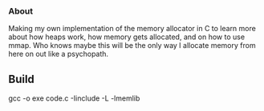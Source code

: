 ### About

Making my own implementation of the memory allocator in C to learn more about how heaps work, how memory gets allocated, and on how to use mmap. Who knows maybe this will be the only way I allocate memory from here on out like a psychopath.

## Build
gcc -o exe code.c -Iinclude -L<path-to-lib> -lmemlib


